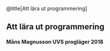 @title[Att lära ut programmering]
## Att lära ut programmering
#### Måns Magnusson UVS progläger 2018
